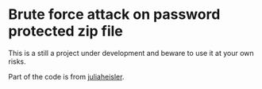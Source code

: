# Brute force attack on password protected zip file

This is a still a project under development and beware to use it at your own risks. 

Part of the code is from [juliaheisler](https://github.com/juliaheisler/CSE-231/blob/master/proj06.py).
